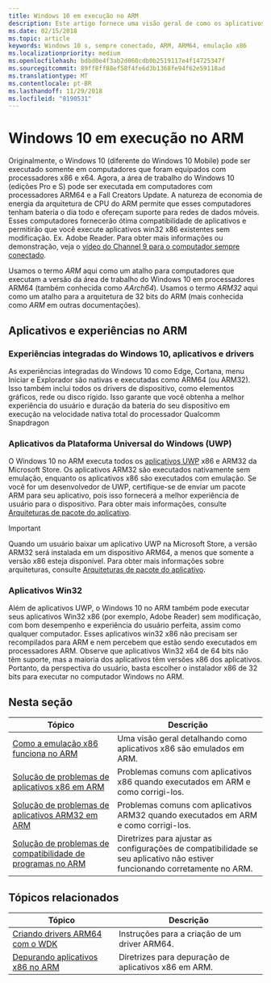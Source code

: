 ```yaml
---
title: Windows 10 em execução no ARM
description: Este artigo fornece uma visão geral de como os aplicativos e experiências serão executado no ARM, quais são as limitações e onde você pode ir para saber mais.
ms.date: 02/15/2018
ms.topic: article
keywords: Windows 10 s, sempre conectado, ARM, ARM64, emulação x86
ms.localizationpriority: medium
ms.openlocfilehash: bdbd0e4f3ab2d060cdb0b2519117e4f14725347f
ms.sourcegitcommit: 89ff8ff88ef58f4fe6d3b1368fe94f62e59118ad
ms.translationtype: MT
ms.contentlocale: pt-BR
ms.lasthandoff: 11/29/2018
ms.locfileid: "8190531"
---
```

# <a name="windows-10-on-arm"></a>Windows 10 em execução no ARM
Originalmente, o Windows 10 (diferente do Windows 10 Mobile) pode ser executado somente em computadores que foram equipados com processadores x86 e x64. Agora, a área de trabalho do Windows 10 (edições Pro e S) pode ser executada em computadores com processadores ARM64 e a Fall Creators Update. A natureza de economia de energia da arquitetura de CPU do ARM permite que esses computadores tenham bateria o dia todo e ofereçam suporte para redes de dados móveis. Esses computadores fornecerão ótima compatibilidade de aplicativos e permitirão que você execute aplicativos win32 x86 existentes sem modificação. Ex. Adobe Reader. Para obter mais informações ou demonstração, veja o [vídeo do Channel 9 para o computador sempre conectado](https://channel9.msdn.com/Events/Build/2017/P4171). 

Usamos o termo *ARM* aqui como um atalho para computadores que executam a versão da área de trabalho do Windows 10 em processadores ARM64 (também conhecida como *AArch64*).  Usamos o termo *ARM32* aqui como um atalho para a arquitetura de 32 bits do ARM (mais conhecida como *ARM* em outras documentações).

## <a name="apps-and-experiences-on-arm"></a>Aplicativos e experiências no ARM

### <a name="built-in-windows-10-experiences-apps-and-drivers"></a>Experiências integradas do Windows 10, aplicativos e drivers
As experiências integradas do Windows 10 como Edge, Cortana, menu Iniciar e Explorador são nativas e executadas como ARM64 (ou ARM32). Isso também inclui todos os drivers de dispositivo, como elementos gráficos, rede ou disco rígido. Isso garante que você obtenha a melhor experiência do usuário e duração da bateria do seu dispositivo em execução na velocidade nativa total do processador Qualcomm Snapdragon

### <a name="universal-windows-platform-uwp-apps"></a>Aplicativos da Plataforma Universal do Windows (UWP)
O Windows 10 no ARM executa todos os [aplicativos UWP](../get-started/universal-application-platform-guide.md) x86 e ARM32 da Microsoft Store. Os aplicativos ARM32 são executados nativamente sem emulação, enquanto os aplicativos x86 são executados com emulação. Se você for um desenvolvedor de UWP, certifique-se de enviar um pacote ARM para seu aplicativo, pois isso fornecerá a melhor experiência de usuário para o dispositivo. Para obter mais informações, consulte [Arquiteturas de pacote do aplicativo](../packaging/device-architecture.md).

>[!IMPORTANT] 
> Quando um usuário baixar um aplicativo UWP na Microsoft Store, a versão ARM32 será instalada em um dispositivo ARM64, a menos que somente a versão x86 esteja disponível. Para obter mais informações sobre arquiteturas, consulte [Arquiteturas de pacote do aplicativo](../packaging/device-architecture.md).

### <a name="win32-apps"></a>Aplicativos Win32
Além de aplicativos UWP, o Windows 10 no ARM também pode executar seus aplicativos Win32 x86 (por exemplo, Adobe Reader) sem modificação, com bom desempenho e experiência do usuário perfeita, assim como qualquer computador. Esses aplicativos win32 x86 não precisam ser recompilados para ARM e nem percebem que estão sendo executados em processadores ARM. Observe que aplicativos Win32 x64 de 64 bits não têm suporte, mas a maioria dos aplicativos têm versões x86 dos aplicativos. Portanto, da perspectiva do usuário, basta escolher o instalador x86 de 32 bits para executar no computador Windows no ARM.

## <a name="in-this-section"></a>Nesta seção
|Tópico | Descrição |
|-----|-----|
|[Como a emulação x86 funciona no ARM](apps-on-arm-x86-emulation.md)|Uma visão geral detalhando como aplicativos x86 são emulados em ARM.|
|[Solução de problemas de aplicativos x86 em ARM](apps-on-arm-troubleshooting-x86.md)|Problemas comuns com aplicativos x86 quando executados em ARM e como corrigi-los. |
|[Solução de problemas de aplicativos ARM32 em ARM](apps-on-arm-troubleshooting-arm32.md)|Problemas comuns com aplicativos ARM32 quando executados em ARM e como corrigi-los. |
|[Solução de problemas de compatibilidade de programas no ARM](apps-on-arm-program-compat-troubleshooter.md)|Diretrizes para ajustar as configurações de compatibilidade se seu aplicativo não estiver funcionando corretamente no ARM. |

## <a name="related-topics"></a>Tópicos relacionados
|Tópico | Descrição |
|-----|-----|
|[Criando drivers ARM64 com o WDK](https://docs.microsoft.com/en-us/windows-hardware/drivers/develop/building-arm64-drivers)|Instruções para a criação de um driver ARM64. |
| [Depurando aplicativos x86 no ARM](https://docs.microsoft.com/en-us/windows-hardware/drivers/debugger/debugging-arm64) | Diretrizes para depuração de aplicativos x86 em ARM. |

